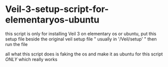# Veil-3-setup-script-for-elementaryos-ubuntu

this script is only for installing Veil 3 on elementary os or ubuntu,
put this setup file beside the original veil setup file " usually in '/Veil/setup' "
then run the file

all what this script does is faking the os and make it as ubuntu for this script *ONLY*
which really works
